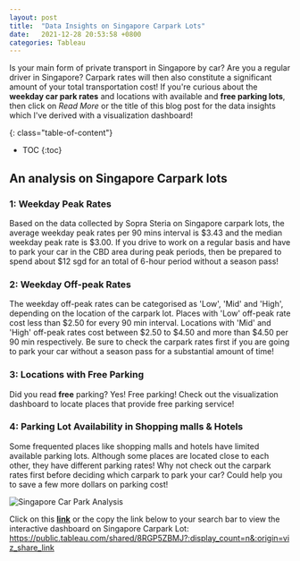 ```yaml
---
layout: post
title:  "Data Insights on Singapore Carpark Lots"
date:   2021-12-28 20:53:58 +0800
categories: Tableau
---
```


Is your main form of private transport in Singapore by car? Are you a regular driver in Singapore? Carpark rates will then also constitute a significant amount of your total transportation cost! If you're curious about the **weekday car park rates** and locations with available and **free parking lots**, then click on *Read More* or the title of this blog post for the data insights which I've derived with a visualization dashboard!

{: class="table-of-content"}
* TOC
{:toc}

## An analysis on Singapore Carpark lots

### 1: Weekday Peak Rates
Based on the data collected by Sopra Steria on Singapore carpark lots, the average weekday peak rates per 90 mins interval is $3.43 and the median weekday peak rate is $3.00. If you drive to work on a regular basis and have to park your car in the CBD area during peak periods, then be prepared to spend about $12 sgd for an total of 6-hour period without a season pass!  

### 2: Weekday Off-peak Rates
The weekday off-peak rates can be categorised as 'Low', 'Mid' and 'High', depending on the location of the carpark lot. Places with 'Low' off-peak rate cost less than $2.50 for every 90 min interval. Locations with 'Mid' and 'High' off-peak rates cost between $2.50 to $4.50 and more than $4.50 per 90 min respectively. Be sure to check the carpark rates first if you are going to park your car without a season pass for a substantial amount of time! 

### 3: Locations with Free Parking
Did you read **free** parking? Yes! Free parking! Check out the visualization dashboard to locate places that provide free parking service! 

### 4: Parking Lot Availability in Shopping malls & Hotels
Some frequented places like shopping malls and hotels have limited available parking lots. Although some places are located close to each other, they have different parking rates! Why not check out the carpark rates first before deciding which carpark to park your car? Could help you to save a few more dollars on parking cost!

![Singapore Car Park Analysis ](https://user-images.githubusercontent.com/43693494/147570674-7f8917c6-a776-4ff3-a900-8863a3281e5f.png)

Click on this **[link]** or the copy the link below to your search bar to view the interactive dashboard on Singapore Carpark Lot:
https://public.tableau.com/shared/8RGP5ZBMJ?:display_count=n&:origin=viz_share_link

[link]: https://public.tableau.com/shared/8RGP5ZBMJ?:display_count=n&:origin=viz_share_link
